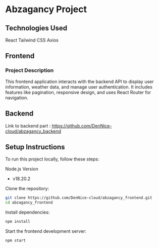 # Abzagancy Project

## Technologies Used
React
Tailwind CSS
Axios

## Frontend
### Project Description
This frontend application interacts with the backend API to display user information, weather data, and manage user authentication. It includes features like pagination, responsive design, and uses React Router for navigation.

## Backend
Link to backend part : https://github.com/DenNice-cloud/abzagancy_backend

## Setup Instructions
To run this project locally, follow these steps:

Node.js Version
- v18.20.2

Clone the repository:
```sh
git clone https://github.com/DenNice-cloud/abzagancy_frontend.git
cd abzagancy_frontend
```

Install dependencies:
```sh
npm install
```

Start the frontend development server:
```sh
npm start
```
